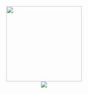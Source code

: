 <div align="center">
    <img height="200px" src="https://github-readme-streak-stats.herokuapp.com?user=cineraius" />
</div>
<div align="center">
	<img src="https://cdn.jsdelivr.net/gh/holic-x/holic-x/assets/github-contribution-grid-snake.svg" />
</div>
